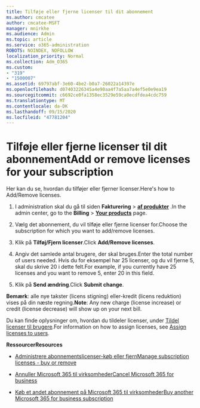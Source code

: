 ```yaml
---
title: Tilføje eller fjerne licenser til dit abonnement
ms.author: cmcatee
author: cmcatee-MSFT
manager: mnirkhe
ms.audience: Admin
ms.topic: article
ms.service: o365-administration
ROBOTS: NOINDEX, NOFOLLOW
localization_priority: Normal
ms.collection: Adm_O365
ms.custom:
- "319"
- "1500007"
ms.assetid: 69797abf-3e60-4be2-b0a7-26022a14397e
ms.openlocfilehash: d07403226345a4e90aa4f7a5aa7a4ef5e0e9ea19
ms.sourcegitcommit: c6692ce0fa1358ec3529e59ca0ecdfdea4cdc759
ms.translationtype: MT
ms.contentlocale: da-DK
ms.lasthandoff: 09/15/2020
ms.locfileid: "47781204"
---
```

# <a name="add-or-remove-licenses-for-your-subscription"></a><span data-ttu-id="c0d4b-102">Tilføje eller fjerne licenser til dit abonnement</span><span class="sxs-lookup"><span data-stu-id="c0d4b-102">Add or remove licenses for your subscription</span></span>

<span data-ttu-id="c0d4b-103">Her kan du se, hvordan du tilføjer eller fjerner licenser.</span><span class="sxs-lookup"><span data-stu-id="c0d4b-103">Here's how to Add/Remove licenses.</span></span>
  
1. <span data-ttu-id="c0d4b-104">I administration skal du gå til siden **Fakturering** \> **[af produkter](https://go.microsoft.com/fwlink/p/?linkid=842054)** .</span><span class="sxs-lookup"><span data-stu-id="c0d4b-104">In the admin center, go to the **Billing** \> **[Your products](https://go.microsoft.com/fwlink/p/?linkid=842054)** page.</span></span>

2. <span data-ttu-id="c0d4b-105">Vælg det abonnement, du vil tilføje eller fjerne licenser for.</span><span class="sxs-lookup"><span data-stu-id="c0d4b-105">Choose the subscription for which you want to add/remove licenses.</span></span>

3. <span data-ttu-id="c0d4b-106">Klik på **Tilføj/Fjern licenser**.</span><span class="sxs-lookup"><span data-stu-id="c0d4b-106">Click **Add/Remove licenses**.</span></span>

4. <span data-ttu-id="c0d4b-107">Angiv det samlede antal brugere, der skal bruges.</span><span class="sxs-lookup"><span data-stu-id="c0d4b-107">Enter the total number of users needed.</span></span> <span data-ttu-id="c0d4b-108">Hvis du for eksempel har 25 licenser, og du vil fjerne 5, skal du skrive 20 i dette felt.</span><span class="sxs-lookup"><span data-stu-id="c0d4b-108">For example, if you currently have 25 licenses and you want to remove 5, enter 20 in this field.</span></span>

5. <span data-ttu-id="c0d4b-109">Klik på **Send ændring**.</span><span class="sxs-lookup"><span data-stu-id="c0d4b-109">Click **Submit change**.</span></span>

<span data-ttu-id="c0d4b-110">**Bemærk**: alle nye takster (licens stigning) eller-kredit (licens reduktion) vises på din næste regning.</span><span class="sxs-lookup"><span data-stu-id="c0d4b-110">**Note**: Any new charge (license increase) or credit (license decrease) will show up on your next bill.</span></span>

<span data-ttu-id="c0d4b-111">Du kan finde oplysninger om, hvordan du tildeler licenser, under [Tildel licenser til brugere](https://docs.microsoft.com/microsoft-365/admin/manage/assign-licenses-to-users).</span><span class="sxs-lookup"><span data-stu-id="c0d4b-111">For information on how to assign licenses, see [Assign licenses to users](https://docs.microsoft.com/microsoft-365/admin/manage/assign-licenses-to-users).</span></span>

<span data-ttu-id="c0d4b-112">**Ressourcer**</span><span class="sxs-lookup"><span data-stu-id="c0d4b-112">**Resources**</span></span>
  
- [<span data-ttu-id="c0d4b-113">Administrere abonnementslicenser-køb eller fjern</span><span class="sxs-lookup"><span data-stu-id="c0d4b-113">Manage subscription licenses - buy or remove</span></span>](https://docs.microsoft.com/microsoft-365/commerce/licenses/buy-licenses)

- [<span data-ttu-id="c0d4b-114">Annuller Microsoft 365 til virksomheder</span><span class="sxs-lookup"><span data-stu-id="c0d4b-114">Cancel Microsoft 365 for business</span></span>](https://support.office.com/article/Cancel-Office-365-for-business-b1bc0bef-4608-4601-813a-cdd9f746709a)

- [<span data-ttu-id="c0d4b-115">Køb et andet abonnement på Microsoft 365 til virksomheder</span><span class="sxs-lookup"><span data-stu-id="c0d4b-115">Buy another Microsoft 365 for business subscription</span></span>](https://support.office.com/article/Buy-another-Office-365-for-business-subscription-fab3b86c-3359-4042-8692-5d4dc7550b7c)
